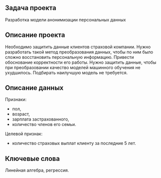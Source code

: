 ## Задача проекта
Разработка модели анонимизации персональных данных
## Описание проекта
Необходимо защитить данные клиентов страховой компании. Нужно разработать такой метод преобразования данных, чтобы по ним было сложно восстановить персональную информацию. Привести обоснование корректности его работы. Нужно защитить данные, чтобы при преобразовании качество моделей машинного обучения не ухудшилось. Подбирать наилучшую модель не требуется.
## Описание данных
Признаки: 
- пол, 
- возраст, 
- зарплата застрахованного, 
- количество членов его семьи.

Целевой признак: 
- количество страховых выплат клиенту за последние 5 лет.
## Ключевые слова 
Линейная алгебра, регрессия.
